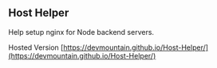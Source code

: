 ## Host Helper

Help setup nginx for Node backend servers.  

Hosted Version
[https://devmountain.github.io/Host-Helper/](https://devmountain.github.io/Host-Helper/)
